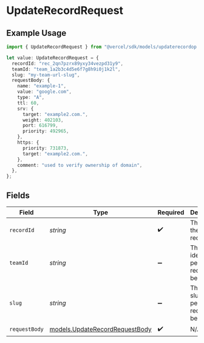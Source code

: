 # UpdateRecordRequest

## Example Usage

```typescript
import { UpdateRecordRequest } from "@vercel/sdk/models/updaterecordop.js";

let value: UpdateRecordRequest = {
  recordId: "rec_2qn7pzrx89yxy34vezpd31y9",
  teamId: "team_1a2b3c4d5e6f7g8h9i0j1k2l",
  slug: "my-team-url-slug",
  requestBody: {
    name: "example-1",
    value: "google.com",
    type: "A",
    ttl: 60,
    srv: {
      target: "example2.com.",
      weight: 402103,
      port: 616799,
      priority: 492965,
    },
    https: {
      priority: 731873,
      target: "example2.com.",
    },
    comment: "used to verify ownership of domain",
  },
};
```

## Fields

| Field                                                                  | Type                                                                   | Required                                                               | Description                                                            | Example                                                                |
| ---------------------------------------------------------------------- | ---------------------------------------------------------------------- | ---------------------------------------------------------------------- | ---------------------------------------------------------------------- | ---------------------------------------------------------------------- |
| `recordId`                                                             | *string*                                                               | :heavy_check_mark:                                                     | The id of the DNS record                                               | rec_2qn7pzrx89yxy34vezpd31y9                                           |
| `teamId`                                                               | *string*                                                               | :heavy_minus_sign:                                                     | The Team identifier to perform the request on behalf of.               | team_1a2b3c4d5e6f7g8h9i0j1k2l                                          |
| `slug`                                                                 | *string*                                                               | :heavy_minus_sign:                                                     | The Team slug to perform the request on behalf of.                     | my-team-url-slug                                                       |
| `requestBody`                                                          | [models.UpdateRecordRequestBody](../models/updaterecordrequestbody.md) | :heavy_check_mark:                                                     | N/A                                                                    |                                                                        |